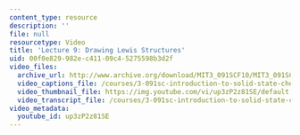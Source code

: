 ```yaml
---
content_type: resource
description: ''
file: null
resourcetype: Video
title: 'Lecture 9: Drawing Lewis Structures'
uid: 00f0e829-982e-c411-09c4-5275598b3d2f
video_files:
  archive_url: http://www.archive.org/download/MIT3_091SCF10/MIT3_091SCF10lec09_300k.mp4
  video_captions_file: /courses/3-091sc-introduction-to-solid-state-chemistry-fall-2010/ea7fcdd9034e5ad19c45df290039cfca_up3zP2z81SE.vtt
  video_thumbnail_file: https://img.youtube.com/vi/up3zP2z81SE/default.jpg
  video_transcript_file: /courses/3-091sc-introduction-to-solid-state-chemistry-fall-2010/fd7227ce4514c7f92cf8e93f93d770eb_up3zP2z81SE.pdf
video_metadata:
  youtube_id: up3zP2z81SE
---
```

